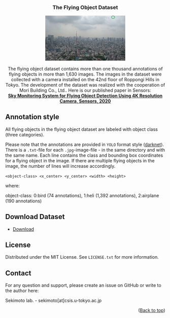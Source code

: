 <div id="top"></div>

<br />
<div align="center">
  <h3 align="center">The Flying Object Dataset</h3>
  <p align="center"><img src="20190621002442468062.jpg" width="50%" height="auto"></p>
  <p align="center">
    The flying object dataset contains more than one thousand annotations of flying objects in more than 1,630 images. The images in the dataset were collected with a camera installed on the 42nd floor of Roppongi Hills in Tokyo. The development of the dataset was realized with the cooperation of Mori Building Co., Ltd.. Here is our published paper in Sensors:
    <br />
    <a href="https://doi.org/10.3390/s20247071"><strong>Sky Monitoring System for Flying Object Detection Using 4K Resolution Camera, Sensors, 2020</strong> </a>
</div>


## Annotation style
All flying objects in the flying object dataset are labeled with object class (three categories).

Please note that the annotations are provided in `YOLO` format style ([darknet](https://github.com/AlexeyAB/darknet)). There is a `.txt`-file for each `.jpg`-image-file - in the same directory and with the same name. Each line contains the class and bounding box coordinates for a flying object in the image. If there are multiple flying objects in the image, the number of lines will increase accordingly.

`<object-class> <x_center> <y_center> <width> <height>`

where:

object-class: 0:bird (74 annotations), 1:heli (1,392 annotations), 2:airplane (190 annotations)

## Download Dataset

- [Download]()

<!-- LICENSE -->
## License

Distributed under the MIT License. See `LICENSE.txt` for more information.

<!-- CONTACT -->
## Contact

For any question and support, please create an issue on GitHub or write to the author here:

Sekimoto lab.  - sekimoto[at]csis.u-tokyo.ac.jp


<p align="right">(<a href="#top">Back to top</a>)</p>
